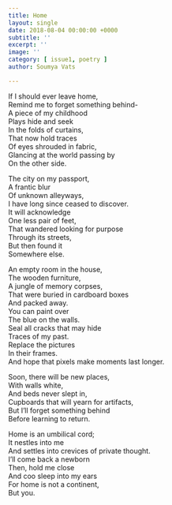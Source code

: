 ```yaml
---
title: Home
layout: single
date: 2018-08-04 00:00:00 +0000
subtitle: ''
excerpt: ''
image: ''
category: [ issue1, poetry ]
author: Soumya Vats

---
```

If I should ever leave home,  
Remind me to forget something behind-  
A piece of my childhood  
Plays hide and seek   
In the folds of curtains,  
That now hold traces   
Of eyes shrouded in fabric,  
Glancing at the world passing by   
On the other side.  
  
The city on my passport,   
A frantic blur  
Of unknown alleyways,   
I have long since ceased to discover.   
It will acknowledge  
One less pair of feet,   
That wandered looking for purpose   
Through its streets,   
But then found it  
Somewhere else.   
  
An empty room in the house,   
The wooden furniture,  
A jungle of memory corpses,  
That were buried in cardboard boxes   
And packed away.  
You can paint over  
The blue on the walls.  
Seal all cracks that may hide   
Traces of my past.  
Replace the pictures   
In their frames.  
And hope that pixels make moments last longer.   
  
Soon, there will be new places,   
With walls white,   
And beds never slept in,   
Cupboards that will yearn for artifacts,   
But I’ll forget something behind  
Before learning to return.  
  
Home is an umbilical cord;   
It nestles into me   
And settles into crevices of private thought.  
I’ll come back a newborn  
Then, hold me close   
And coo sleep into my ears  
For home is not a continent,  
But you.